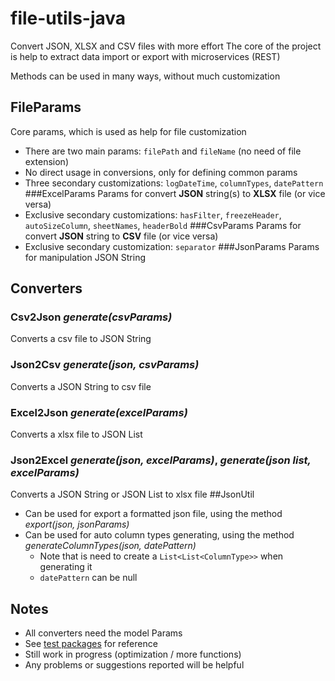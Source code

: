 # file-utils-java
Convert JSON, XLSX and CSV files with more effort
The core of the project is help to extract data import or export with microservices (REST)

Methods can be used in many ways, without much customization
## FileParams
Core params, which is used as help for file customization
- There are two main params: `filePath` and `fileName` (no need of file extension)
- No direct usage in conversions, only for defining common params
- Three secondary customizations: `logDateTime`, `columnTypes`, `datePattern`
###ExcelParams
Params for convert **JSON** string(s) to **XLSX** file (or vice versa)
- Exclusive secondary customizations: `hasFilter`, `freezeHeader`, `autoSizeColumn`, `sheetNames`, `headerBold`
###CsvParams
Params for convert **JSON** string to **CSV** file (or vice versa)
- Exclusive secondary customization: `separator`
###JsonParams
Params for manipulation JSON String
## Converters
### Csv2Json _generate(csvParams)_
Converts a csv file to JSON String
### Json2Csv _generate(json, csvParams)_
Converts a JSON String to csv file
### Excel2Json _generate(excelParams)_
Converts a xlsx file to JSON List
### Json2Excel _generate(json, excelParams)_, _generate(json list, excelParams)_
Converts a JSON String or JSON List to xlsx file
##JsonUtil
- Can be used for export a formatted json file, using the method _export(json, jsonParams)_
- Can be used for auto column types generating, using the method _generateColumnTypes(json, datePattern)_
  - Note that is need to create a `List<List<ColumnType>>` when generating it
  - `datePattern` can be null  
## Notes
- All converters need the model Params
- See [test packages](src/test/java) for reference
- Still work in progress (optimization / more functions)
- Any problems or suggestions reported will be helpful
